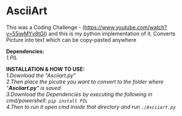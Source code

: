 # AsciiArt
This was a Coding Challenge - (https://www.youtube.com/watch?v=55iwMYv8tGI) and this is my python implementation of it.
Converts Picture into text which can be copy-pasted anywhere                          

**Dependencies:**                                           
  *1.PIL*                             

**INSTALLATION & HOW TO USE:**                     
  *1.Download the "Asciiart.py"                     
  2.Then place the picutre you want to convert to the folder where "**Asciiart.py**" is saved                     
  3.Download the Dependencies by executing the following in cmd/powershell: ``pip install PIL``                      
  4.Then to run it open cmd inside that directory and run ``./Asciiart.py``*                     
 
